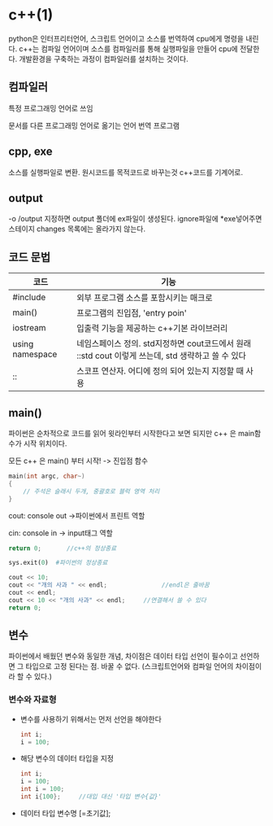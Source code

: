 # c++(1)

python은 인터프리터언어, 스크립트 언어이고 소스를 번역하여 cpu에게 명령을 내린다. c++는 컴파일 언어이며 소스를 컴파일러를 통해 실행파일을 만들어 cpu에 전달한다. 개발환경을 구축하는 과정이 컴파일러를 설치하는 것이다.

## 컴파일러

특정 프로그래밍 언어로 쓰임

문서를 다른 프로그래밍 언어로 옮기는 언어 번역 프로그램 

## cpp, exe

소스를 실행파일로 변환. 원시코드를 목적코드로 바꾸는것 c++코드를 기계어로.

## output

-o /output 지정하면 output 폴더에 ex파일이 생성된다. ignore파일에 *exe넣어주면 스테이지 changes 목록에는 올라가지 않는다.

## 코드 문법

| 코드            | 기능                                                         |
| --------------- | ------------------------------------------------------------ |
| #include        | 외부 프로그램 소스를 포함시키는 매크로                       |
| main()          | 프로그램의 진입점, 'entry poin'                              |
| iostream        | 입출력 기능을 제공하는 c++기본 라이브러리                    |
| using namespace | 네임스페이스 정의. std지정하면 cout코드에서 원래 ::std cout 이렇게 쓰는데, std 생략하고 쓸 수 있다 |
| ::              | 스코프 연산자. 어디에 정의 되어 있는지 지정할 때 사용        |



## main()

파이썬은 순차적으로 코드를 읽어 윗라인부터 시작한다고 보면 되지만 c++ 은 main함수가 시작 위치이다.

모든 c++ 은 main() 부터 시작! -> 진입점 함수

~~~ c++
main(int argc, char~) 
{
	// 주석은 슬래시 두개, 중괄호로 블럭 영역 처리
}
~~~

cout: console out ->파이썬에서 프린트 역할

cin: console in -> input태그 역할

~~~ c++
return 0; 		//c++의 정상종료
~~~

~~~python
sys.exit(0)  #파이썬의 정상종료
~~~

~~~ c++
cout << 10;
cout << "개의 사과 " << endl; 				//endl은 줄바꿈
cout << endl;
cout << 10 << "개의 사과" << endl;     //연결해서 쓸 수 있다
return 0;
~~~

## 변수

파이썬에서 배웠던 변수와 동일한 개념, 차이점은 데이터 타입 선언이 필수이고 선언하면 그 타입으로 고정 된다는 점. 바꿀 수 없다. (스크립트언어와 컴파일 언어의 차이점이라 할 수 있다.)

### 변수와 자료형

- 변수를 사용하기 위해서는 먼저 선언을 해야한다

  ~~~ c++
  int i;
  i = 100;
  ~~~

- 해당 변수의 데이터 타입을 지정

  ~~~ c++
  int i;
  i = 100;
  int i = 100;
  int i{100};     //대입 대신 '타입 변수{값}'
  ~~~

- 데이터 타입 변수명 [=초기값];    

  
